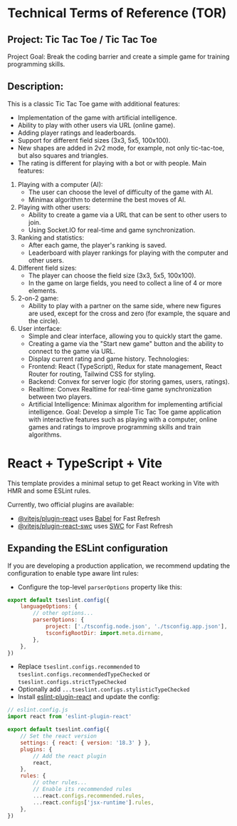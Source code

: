 # Technical Terms of Reference (TOR)

## Project: Tic Tac Toe / Tic Tac Toe

Project Goal: Break the coding barrier and create a simple game for training programming skills.

## Description:

This is a classic Tic Tac Toe game with additional features:

- Implementation of the game with artificial intelligence.
- Ability to play with other users via URL (online game).
- Adding player ratings and leaderboards.
- Support for different field sizes (3x3, 5x5, 100x100).
- New shapes are added in 2v2 mode, for example, not only tic-tac-toe, but also squares and triangles.
- The rating is different for playing with a bot or with people.
  Main features:

1. Playing with a computer (AI):
   - The user can choose the level of difficulty of the game with AI.
   - Minimax algorithm to determine the best moves of AI.
2. Playing with other users:
   - Ability to create a game via a URL that can be sent to other users to join.
   - Using Socket.IO for real-time and game synchronization.
3. Ranking and statistics:
   - After each game, the player's ranking is saved.
   - Leaderboard with player rankings for playing with the computer and other users.
4. Different field sizes:
   - The player can choose the field size (3x3, 5x5, 100x100).
   - In the game on large fields, you need to collect a line of 4 or more elements.
5. 2-on-2 game:
   - Ability to play with a partner on the same side, where new figures are used, except for the cross and zero (for example, the square and the circle).
6. User interface:
   - Simple and clear interface, allowing you to quickly start the game.
   - Creating a game via the "Start new game" button and the ability to connect to the game via URL.
   - Display current rating and game history.
     Technologies:
   - Frontend: React (TypeScript), Redux for state management, React Router for routing, Tailwind CSS for styling.
   - Backend: Convex for server logic (for storing games, users, ratings).
   - Realtime: Convex Realtime for real-time game synchronization between two players.
   - Artificial Intelligence: Minimax algorithm for implementing artificial intelligence.
     Goal:
     Develop a simple Tic Tac Toe game application with interactive features such as playing with a computer, online games and ratings to improve programming skills and train algorithms.

# React + TypeScript + Vite

This template provides a minimal setup to get React working in Vite with HMR and some ESLint rules.

Currently, two official plugins are available:

- [@vitejs/plugin-react](https://github.com/vitejs/vite-plugin-react/blob/main/packages/plugin-react/README.md) uses [Babel](https://babeljs.io/) for Fast Refresh
- [@vitejs/plugin-react-swc](https://github.com/vitejs/vite-plugin-react-swc) uses [SWC](https://swc.rs/) for Fast Refresh

## Expanding the ESLint configuration

If you are developing a production application, we recommend updating the configuration to enable type aware lint rules:

- Configure the top-level `parserOptions` property like this:

```js
export default tseslint.config({
	languageOptions: {
		// other options...
		parserOptions: {
			project: ['./tsconfig.node.json', './tsconfig.app.json'],
			tsconfigRootDir: import.meta.dirname,
		},
	},
})
```

- Replace `tseslint.configs.recommended` to `tseslint.configs.recommendedTypeChecked` or `tseslint.configs.strictTypeChecked`
- Optionally add `...tseslint.configs.stylisticTypeChecked`
- Install [eslint-plugin-react](https://github.com/jsx-eslint/eslint-plugin-react) and update the config:

```js
// eslint.config.js
import react from 'eslint-plugin-react'

export default tseslint.config({
	// Set the react version
	settings: { react: { version: '18.3' } },
	plugins: {
		// Add the react plugin
		react,
	},
	rules: {
		// other rules...
		// Enable its recommended rules
		...react.configs.recommended.rules,
		...react.configs['jsx-runtime'].rules,
	},
})
```

